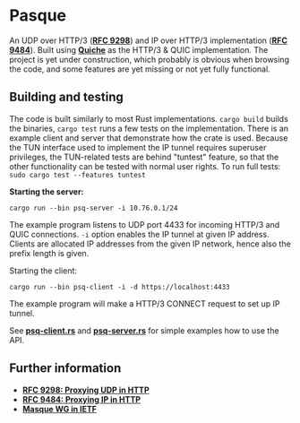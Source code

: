 # Pasque

An UDP over HTTP/3 (**[RFC 9298](https://datatracker.ietf.org/doc/html/rfc9298)**)
and IP over HTTP/3 implementation
(**[RFC 9484](https://datatracker.ietf.org/doc/html/rfc9484)**). Built using
**[Quiche](https://github.com/cloudflare/quiche/)** as the HTTP/3 & QUIC
implementation. The project is yet under construction, which probably is obvious
when browsing the code, and some features are yet missing or not yet fully
functional.

## Building and testing

The code is built similarly to most Rust implementations. `cargo build` builds
the binaries, `cargo test` runs a few tests on the implementation. There is an
example client and server that demonstrate how the crate is used. Because the
TUN interface used to implement the IP tunnel requires superuser privileges, the
TUN-related tests are behind "tuntest" feature, so that the other functionality
can be tested with normal user rights. To run full tests:
`sudo cargo test --features tuntest`

**Starting the server:**

    cargo run --bin psq-server -i 10.76.0.1/24

The example program listens to UDP port 4433 for incoming HTTP/3 and QUIC
connections. `-i` option enables the IP tunnel at given IP address. Clients are
allocated IP addresses from the given IP network, hence also the prefix length
is given.

Starting the client:

    cargo run --bin psq-client -i -d https://localhost:4433

The example program will make a HTTP/3 CONNECT request to set up IP tunnel.

See **[psq-client.rs](src/bin/psq-client.rs)** and
**[psq-server.rs](src/bin/psq-server.rs)** for simple examples how to use
the API.

## Further information

- **[RFC 9298: Proxying UDP in HTTP](https://datatracker.ietf.org/doc/html/rfc9298)**
- **[RFC 9484: Proxying IP in HTTP](https://datatracker.ietf.org/doc/html/rfc9484)**
- **[Masque WG in IETF](https://datatracker.ietf.org/wg/masque/)**
